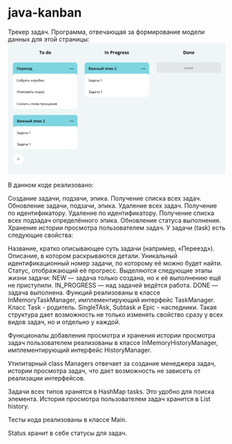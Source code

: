 # java-kanban
Трекер задач. Программа, отвечающая за формирование модели данных для этой страницы:
![img_1.png](img_1.png)

В данном коде реализовано:

Создание задачи, подзачи, эпика. Получение списка всех задач. Обновление задачи, подзачи, эпика. Удаление всех задач. Получение по идентификатору. Удаление по идентификатору. Получение списка всех подзадач определённого эпика. Обновление статуса выполнения. Хранение истории просмотра пользователем задач. У задачи (task) есть следующие свойства:

Название, кратко описывающее суть задачи (например, «Переезд»). Описание, в котором раскрываются детали. Уникальный идентификационный номер задачи, по которому её можно будет найти. Статус, отображающий её прогресс. Выделяются следующие этапы жизни задачи: NEW — задача только создана, но к её выполнению ещё не приступили. IN_PROGRESS — над задачей ведётся работа. DONE — задача выполнена. Функций реализованы в классе InMemoryTaskManager, имплементирующий интерфейс TaskManager. Класс Task - родитель. SingleTAsk, Subtask и Epic - наследники. Такая структура дает возможность не только изменять свойство сразу у всех видов задач, но и отдельно у каждой.

Функционалы добавления просмотра и хранения истории просмотра задач пользователем реализованы в классе InMemoryHistoryManager, имплементирующий интерфейс HistoryManager.

Утилитарный class Managers отвечает за создание менеджера задач, истории просмотра задач, что дает возможность не зависеть от реализации интерфейсов.

Задачи всех типов хранятся в HashMap tasks. Это удобно для поиска элемента. История просмотра пользователем задач хранится в List history.

Тесты кода реализованы в классе Main.

Status хранит в себе статусы для задач.